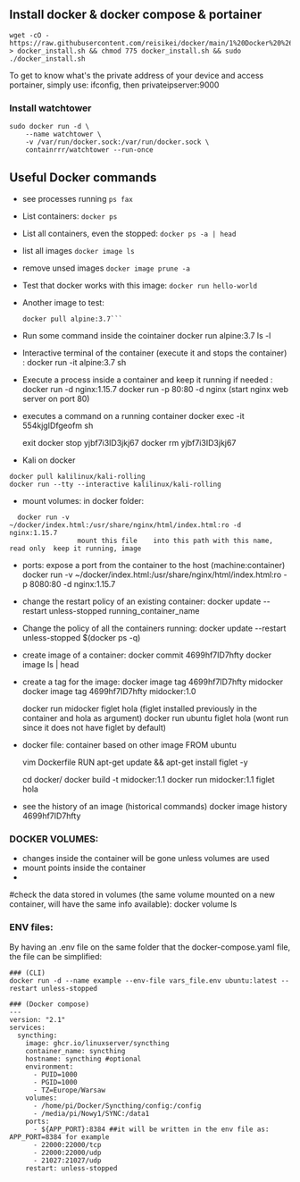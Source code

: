 
## Install docker & docker compose & portainer 
```
wget -cO - https://raw.githubusercontent.com/reisikei/docker/main/1%20Docker%20%26%20%20Docker%20compose%20%26%20Portainer > docker_install.sh && chmod 775 docker_install.sh && sudo ./docker_install.sh
```

To get to know what's the private address of your device and access portainer, simply use: ifconfig, then privateipserver:9000

### Install watchtower
```
sudo docker run -d \
    --name watchtower \
    -v /var/run/docker.sock:/var/run/docker.sock \
    containrrr/watchtower --run-once 
```

## Useful Docker commands

* see processes running
 ``` ps fax ```

* List containers:
  ```docker ps```

* List all containers, even the stopped:
  ```docker ps -a | head```

* list all images
  ```docker image ls```

* remove unsed images
  ```docker image prune -a```

* Test that docker works with this image:
  ```docker run hello-world```

* Another image to test:
  ```docker pull alpine
  docker pull alpine:3.7```

* Run some command inside the cointainer
  docker run alpine:3.7 ls -l

* Interactive terminal of the container (execute it and stops the container) :
  docker run -it alpine:3.7 sh

* Execute a process inside a container and keep it running if needed :
  docker run -d nginx:1.15.7 
  docker run -p 80:80 -d nginx (start nginx web server on port 80)


* executes a command on a running container
  docker exec -it 554kjgIDfgeofm sh

  exit
  docker stop yjbf7i3ID3jkj67
  docker rm yjbf7i3ID3jkj67

* Kali on docker
```
docker pull kalilinux/kali-rolling
docker run --tty --interactive kalilinux/kali-rolling
```

* mount volumes:
  in docker folder:
```
  docker run -v ~/docker/index.html:/usr/share/nginx/html/index.html:ro -d nginx:1.15.7
                 mount this file    into this path with this name, read only  keep it running, image
```
* ports:
  expose a port from the container to the host (machine:container)
  docker run -v ~/docker/index.html:/usr/share/nginx/html/index.html:ro -p 8080:80 -d nginx:1.15.7      

* change the restart policy of an existing container:
  docker update --restart unless-stopped running_container_name

* Change the policy of all the containers running:
  docker update --restart unless-stopped $(docker ps -q)


* create image of a container:
docker commit 4699hf7ID7hfty
  docker image ls | head

* create a tag for the image:
  docker image tag 4699hf7ID7hfty midocker
  docker image tag 4699hf7ID7hfty midocker:1.0

  docker run midocker figlet hola (figlet installed previously in the container and hola as argument)
  docker run ubuntu figlet hola (wont run since it does not have figlet by default)


* docker file: container based on other image
  FROM ubuntu

  vim Dockerfile
  RUN apt-get update && apt-get install figlet -y

  cd docker/
  docker build -t midocker:1.1
  docker run midocker:1.1 figlet hola

* see the history of an image (historical commands)
  docker image history 4699hf7ID7hfty




### DOCKER VOLUMES: 
  * changes inside the container will be gone unless volumes are used
  * mount points inside the container
  * 
  #check the data stored in volumes (the same volume mounted on a new container, will have the same info available):
  docker volume ls



### ENV files:
  By having an .env file on the same folder that the docker-compose.yaml file,
  the file can be simplified:


    ### (CLI)
    docker run -d --name example --env-file vars_file.env ubuntu:latest --restart unless-stopped

    ### (Docker compose)
    ---
    version: "2.1"
    services:
      syncthing:
        image: ghcr.io/linuxserver/syncthing
        container_name: syncthing
        hostname: syncthing #optional
        environment:
          - PUID=1000
          - PGID=1000
          - TZ=Europe/Warsaw
        volumes:
          - /home/pi/Docker/Syncthing/config:/config
          - /media/pi/Nowy1/SYNC:/data1
        ports:
          - ${APP_PORT}:8384 ##it will be written in the env file as: APP_PORT=8384 for example
          - 22000:22000/tcp
          - 22000:22000/udp
          - 21027:21027/udp
        restart: unless-stopped
